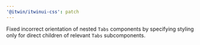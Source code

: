```yaml
---
'@itwin/itwinui-css': patch
---
```


Fixed incorrect orientation of nested `Tabs` components by specifying styling only for direct children of relevant `Tabs` subcomponents.

